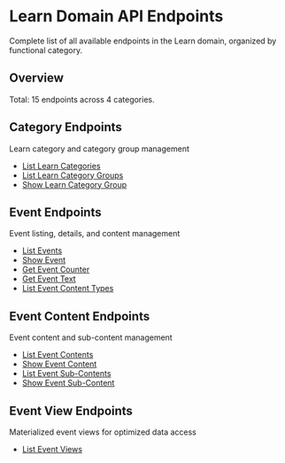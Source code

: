 # Learn Domain API Endpoints

Complete list of all available endpoints in the Learn domain, organized by functional category.

## Overview

Total: 15 endpoints across 4 categories.

## Category Endpoints

Learn category and category group management

- [List Learn Categories](./LearnCategoryIndex.md)
- [List Learn Category Groups](./LearnCategoryGroupIndex.md)
- [Show Learn Category Group](./LearnCategoryGroupShow.md)

## Event Endpoints

Event listing, details, and content management

- [List Events](./EventIndex.md)
- [Show Event](./EventShow.md)
- [Get Event Counter](./EventCounter.md)
- [Get Event Text](./EventText.md)
- [List Event Content Types](./EventContentTypeIndex.md)

## Event Content Endpoints

Event content and sub-content management

- [List Event Contents](./EventContentIndex.md)
- [Show Event Content](./EventContentShow.md)
- [List Event Sub-Contents](./EventContentSubContentsIndex.md)
- [Show Event Sub-Content](./EventContentSubContentShow.md)

## Event View Endpoints

Materialized event views for optimized data access

- [List Event Views](./EventViewIndex.md)
